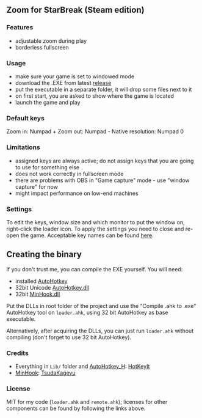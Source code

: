 ## Zoom for StarBreak (Steam edition)

### Features

- adjustable zoom during play
- borderless fullscreen

### Usage

- make sure your game is set to windowed mode
- download the .EXE from latest [release](https://github.com/atomizer/starbreak-zoom/releases/latest)
- put the executable in a separate folder, it will drop some files next to it
- on first start, you are asked to show where the game is located
- launch the game and play

### Default keys

Zoom in: Numpad +
Zoom out: Numpad -
Native resolution: Numpad 0

### Limitations

- assigned keys are always active; do not assign keys that you are going to use for something else
- does not work correctly in fullscreen mode
- there are problems with OBS in "Game capture" mode - use "window capture" for now
- might impact performance on low-end machines

### Settings

To edit the keys, window size and which monitor to put the window on, right-click the loader icon. To apply the settings you need to close and re-open the game. Acceptable key names can be found [here](https://autohotkey.com/docs/KeyList.htm).

## Creating the binary

If you don't trust me, you can compile the EXE yourself. You will need:

- installed [AutoHotkey](https://autohotkey.com/download/ahk-install.exe)
- 32bit Unicode [AutoHotkey.dll](https://github.com/HotKeyIt/ahkdll-v1-release/tree/master/Win32w)
- 32bit [MinHook.dll](http://www.codeproject.com/Articles/44326/MinHook-The-Minimalistic-x-x-API-Hooking-Libra)

Put the DLLs in root folder of the project and use the "Compile .ahk to .exe" AutoHotkey tool on `loader.ahk`, using 32 bit AutoHotkey as base executable.

Alternatively, after acquiring the DLLs, you can just run `loader.ahk` without compiling (don't forget to use 32 bit AutoHotkey).

### Credits

- Everything in `Lib/` folder and [AutoHotkey_H](https://github.com/HotKeyIt/ahkdll): [HotKeyIt](https://github.com/HotKeyIt)
- [MinHook](https://github.com/TsudaKageyu/minhook/): [TsudaKageyu](https://github.com/TsudaKageyu)

### License

MIT for my code (`loader.ahk` and `remote.ahk`); licenses for other components can be found by following the links above.
